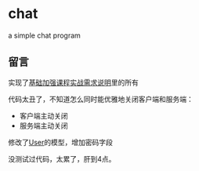 # chat
a simple chat program

## 留言

实现了[基础加强课程实战需求说明](基础加强课程实战需求说明.md)里的所有

代码太丑了，不知道怎么同时能优雅地关闭客户端和服务端：
* 客户端主动关闭
* 服务端主动关闭

修改了[User](chatserver/src/com/itheima/User.java)的模型，增加密码字段

没测试过代码，太累了，肝到4点。
